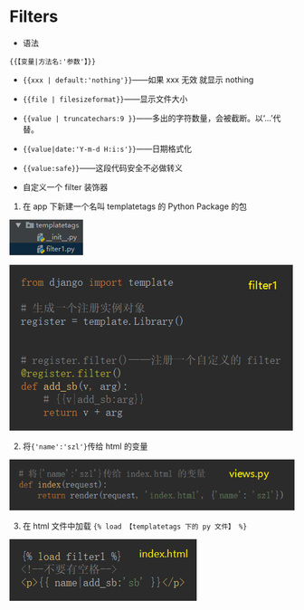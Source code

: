 # Filters

- 语法

`{{【变量|方法名:'参数'】}}`

- `{{xxx | default:'nothing'}}`——如果 xxx 无效 就显示 nothing

- `{{file | filesizeformat}}`——显示文件大小

- `{{value | truncatechars:9 }}`——多出的字符数量，会被截断。以‘…’代替。

- `{{value|date:'Y-m-d H:i:s'}}`——日期格式化

- `{{value:safe}}`——这段代码安全不必做转义

- 自定义一个 filter 装饰器

1. 在 app 下新建一个名叫 templatetags 的 Python Package 的包

![1560777733500](Filters.assets/1560777733500.png)

![1560827715264](Filters.assets/1560827715264.png)

2. 将`{'name':'szl'}`传给 html 的变量

![1560827895538](Filters.assets/1560827895538.png)

3. 在 html 文件中加载 `{% load 【templatetags 下的 py 文件】 %}`

![1560827788809](Filters.assets/1560827788809.png)


